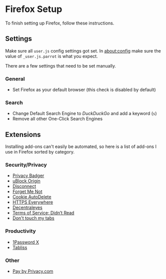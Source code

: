 # Firefox Setup

To finish setting up Firefox, follow these instructions.

## Settings

Make sure all `user.js` config settings got set. In [about:config](about:config)
make sure the value of `_user.js.parrot` is what you expect.

There are a few settings that need to be set manually.

### General

* Set Firefox as your default browser (this check is disabled by default)

### Search

* Change Default Search Engine to _DuckDuckGo_ and add a keyword (`s`)
* Remove all other One-Click Search Engines

## Extensions

Installing add-ons can't easily be automated, so here is a list of add-ons I
use in Firefox sorted by category.

### Security/Privacy

* [Privacy Badger](https://addons.mozilla.org/en-US/firefox/addon/privacy-badger17/)
* [uBlock Origin](https://addons.mozilla.org/en-US/firefox/addon/ublock-origin/)
* [Disconnect](https://addons.mozilla.org/en-US/firefox/addon/disconnect/)
* [Forget Me Not](https://addons.mozilla.org/en-US/firefox/addon/forget_me_not/)
* [Cookie AutoDelete](https://addons.mozilla.org/en-US/firefox/addon/cookie-autodelete/)
* [HTTPS Everywhere](https://addons.mozilla.org/en-US/firefox/addon/https-everywhere/)
* [Decentraleyes](https://addons.mozilla.org/en-US/firefox/addon/decentraleyes/)
* [Terms of Service; Didn’t Read](https://addons.mozilla.org/en-US/firefox/addon/terms-of-service-didnt-read/)
* [Don't touch my tabs](https://addons.mozilla.org/en-US/firefox/addon/dont-touch-my-tabs/)

### Productivity

* [1Password X](https://addons.mozilla.org/en-US/firefox/addon/1password-x-password-manager/)
* [Tabliss](https://addons.mozilla.org/en-US/firefox/addon/tabliss/)

### Other

* [Pay by Privacy.com](https://addons.mozilla.org/en-US/firefox/addon/pay-by-privacy-com/)
